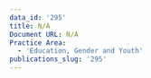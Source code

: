 ```yaml
---
data_id: '295'
title: N/A
Document URL: N/A
Practice Area:
  - 'Education, Gender and Youth'
publications_slug: '295'
---
```

